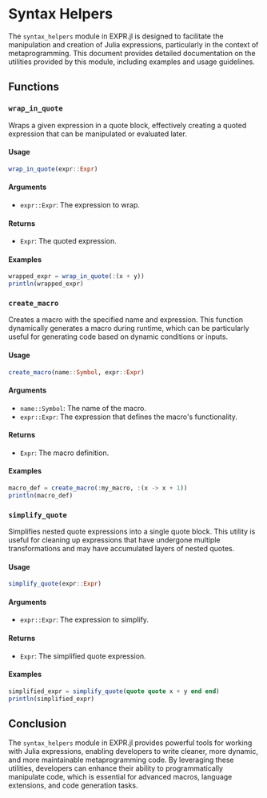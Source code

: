 # Syntax Helpers

The `syntax_helpers` module in EXPR.jl is designed to facilitate the manipulation and creation of Julia expressions, particularly in the context of metaprogramming. This document provides detailed documentation on the utilities provided by this module, including examples and usage guidelines.

## Functions

### `wrap_in_quote`

Wraps a given expression in a quote block, effectively creating a quoted expression that can be manipulated or evaluated later.

#### Usage

```julia
wrap_in_quote(expr::Expr)
```

#### Arguments

- `expr::Expr`: The expression to wrap.

#### Returns

- `Expr`: The quoted expression.

#### Examples

```julia
wrapped_expr = wrap_in_quote(:(x + y))
println(wrapped_expr)
```

### `create_macro`

Creates a macro with the specified name and expression. This function dynamically generates a macro during runtime, which can be particularly useful for generating code based on dynamic conditions or inputs.

#### Usage

```julia
create_macro(name::Symbol, expr::Expr)
```

#### Arguments

- `name::Symbol`: The name of the macro.
- `expr::Expr`: The expression that defines the macro's functionality.

#### Returns

- `Expr`: The macro definition.

#### Examples

```julia
macro_def = create_macro(:my_macro, :(x -> x + 1))
println(macro_def)
```

### `simplify_quote`

Simplifies nested quote expressions into a single quote block. This utility is useful for cleaning up expressions that have undergone multiple transformations and may have accumulated layers of nested quotes.

#### Usage

```julia
simplify_quote(expr::Expr)
```

#### Arguments

- `expr::Expr`: The expression to simplify.

#### Returns

- `Expr`: The simplified quote expression.

#### Examples

```julia
simplified_expr = simplify_quote(quote quote x + y end end)
println(simplified_expr)
```

## Conclusion

The `syntax_helpers` module in EXPR.jl provides powerful tools for working with Julia expressions, enabling developers to write cleaner, more dynamic, and more maintainable metaprogramming code. By leveraging these utilities, developers can enhance their ability to programmatically manipulate code, which is essential for advanced macros, language extensions, and code generation tasks.
